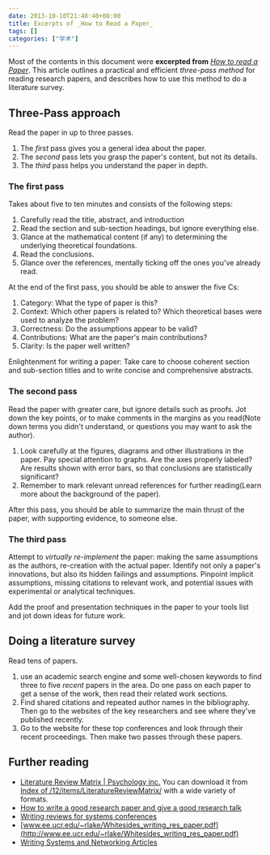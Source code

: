 ```yaml
---
date: 2013-10-10T21:48:40+08:00
title: Excerpts of _How to Read a Paper_
tags: []
categories: ["学术"]
---
```


Most of the contents in this document were __excerpted from__ [_How to read a Paper_](http://blizzard.cs.uwaterloo.ca/keshav/home/Papers/data/07/paper-reading.pdf). 
This article outlines a practical and efficient _three-pass method_ for reading research papers, and describes how to use this method to do a literature survey.  

## Three-Pass approach  
Read the paper in up to three passes.  
1. The _first_ pass gives you a general idea about the paper.  
2. The _second_ pass lets you grasp the paper's content, but not its details.  
3. The _third_ pass helps you understand the paper in depth. 

### The first pass  
Takes about five to ten minutes and consists of the following steps:  
1. Carefully read the title, abstract, and introduction   
2. Read the section and sub-section headings, but ignore everything else.   
3. Glance at the mathematical content (if any) to determining the underlying theoretical foundations.   
4. Read the conclusions.   
5. Glance over the references, mentally ticking off the ones you've already read.  

At the end of the first pass, you should be able to answer the five Cs:  
1. Category: What the type of paper is this?  
2. Context: Which other papers is related to? Which theoretical bases were used to analyze the problem?  
3. Correctness: Do the assumptions appear to be valid?  
4. Contributions: What are the paper's main contributions?  
5. Clarity: Is the paper well written?  

Enlightenment for writing a paper: Take care to choose coherent section and sub-section titles and to write concise and comprehensive abstracts.  

### The second pass  
Read the paper with greater care, but ignore details such as proofs. Jot down the key points, or to make comments in the margins as you read(Note down terms you didn't understand, or questions you may want to ask the author).   
1. Look carefully at the figures, diagrams and other illustrations in the paper. Pay special attention to graphs. Are the axes properly labeled? Are results shown with error bars, so that conclusions are statistically significant?  
2. Remember to mark relevant unread references for further reading(Learn more about the background of the paper).  

After this pass, you should be able to summarize the main thrust of the paper, with supporting evidence, to someone else.  

### The third pass  
Attempt to _virtually re-implement_ the paper: making the same assumptions as the authors, re-creation with the actual paper. Identify not only a paper's innovations, but also its hidden failings and assumptions. Pinpoint implicit assumptions, missing citations to relevant work, and potential issues with experimental or analytical techniques.  

Add the proof and presentation techniques in the paper to your tools list and jot down ideas for future work.  


## Doing a literature survey  
Read tens of papers.  

1. use an academic search engine and some well-chosen keywords to find three to five _recent_ papers in the area. Do one pass on each paper to get a sense of the work, then read their related work sections.   
2. Find shared citations and repeated author names in the bibliography. Then go to the websites of the key researchers and see where they've published recently.   
3.  Go to the website for these top conferences and look through their recent proceedings. Then make two passes through these papers.  

## Further reading  
* [Literature Review Matrix | Psychology inc.](http://www.psychologyinc.org/2012/06/literature-review-matrix.html) You can download it from [Index of /12/items/LiteratureReviewMatrix/](http://ia601508.us.archive.org/12/items/LiteratureReviewMatrix/) with a wide variety of formats.    
* [How to write a good research paper and give a good research talk](http://research.microsoft.com/en-us/um/people/simonpj/papers/giving-a-talk/giving-a-talk.htm)  
* [Writing reviews for systems conferences](http://people.inf.ethz.ch/troscoe/pubs/review-writing.pdf)  
* [www.ee.ucr.edu/~rlake/Whitesides_writing_res_paper.pdf](http://www.ee.ucr.edu/~rlake/Whitesides_writing_res_paper.pdf)  
* [Writing Systems and Networking Articles](http://www.cs.columbia.edu/~hgs/etc/writing-style.html)